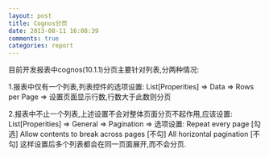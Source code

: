```yaml
---
layout: post
title: Cognos分页
date: 2013-08-11 16:08:39
comments: true
categories: report
---
```

  目前开发报表中cognos(10.1.1)分页主要针对列表,分两种情况:

  1.报表中仅有一个列表,列表控件的选项设置:
  List[Properities] => Data => Rows per Page => 设置页面显示行数,行数大于此数则分页

  2.报表中不止一个列表,上述设置不会对整体页面分页不起作用,应该设置:
  List[Properities] => General => Pagination => 选项设置:
    Repeat every page                          [勾选]
    Allow contents to break across pages       [不勾]
    All horizontal pagination                  [不勾]
  这样设置后多个列表都会在同一页面展开,而不会分页.
